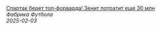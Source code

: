 <!--2025-02-03 12:02:09-->
<div class="yb">
  <a class="nodecor" href="/posts.html?sport/spartak_beret_top-forvarda_zenit_potratit_eshche_30_mln">
    <img class="preview" data-videoid="DCYQYXl0EOk" src="https://i1.ytimg.com/vi/DCYQYXl0EOk/hqdefault.jpg" align="middle" alt="">
  </a>
  <div class="inlbl text">
    <a class="nodecor" href="/posts.html?sport/spartak_beret_top-forvarda_zenit_potratit_eshche_30_mln">Спартак берет топ-форварда! Зенит потратит еще 30 млн</a><br>
    <i class="smaller2">Фабрика Футбола</i><br>
    <i class="smaller3">2025-02-03</i>
  </div>
</div>
